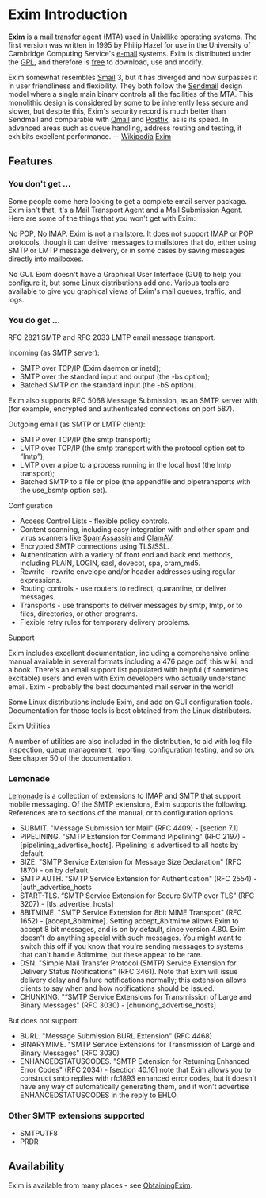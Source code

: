 Exim Introduction
=================

**Exim** is a
[mail transfer agent](http://www.wikipedia.com/wiki/mail_transfer_agent) (MTA) used
in [Unixllike](http://www.wikipedia.com/wiki/Unix-like) operating systems. The first
version was written in 1995 by Philip Hazel for use in the University of
Cambridge Computing Service's [e-mail](http://www.wikipedia.com/wiki/e-mail)
systems. Exim is distributed under the [GPL](http://www.wikipedia.com/wiki/GPL), and
therefore is [free](http://www.wikipedia.com/wiki/Free_software) to download, use
and modify.

Exim somewhat resembles [Smail](http://www.wikipedia.com/wiki/Smail) 3, but it has
diverged and now surpasses it in user friendliness and flexibility. They
both follow the [Sendmail](http://www.wikipedia.com/wiki/Sendmail) design model
where a single main binary controls all the facilities of the MTA. This
monolithic design is considered by some to be inherently less secure and
slower, but despite this, Exim's security record is much better than
Sendmail and comparable with [Qmail](http://www.wikipedia.com/wiki/Qmail) and
[Postfix](<https://en.wikipedia.org/wiki/Postfix_(software)>), as is its speed. In advanced areas
such as queue handling, address routing and testing, it exhibits
excellent performance. -- [Wikipedia](http://www.wikipedia.com/wiki/Main_Page)
[Exim](http://www.wikipedia.com/wiki/Exim)

Features
--------

### You don't get ...

Some people come here looking to get a complete email server package.
Exim isn't that, it's a Mail Transport Agent and a Mail Submission
Agent. Here are some of the things that you won't get with Exim:

No POP, No IMAP. Exim is not a mailstore. It does not support IMAP or
POP protocols, though it can deliver messages to mailstores that do,
either using SMTP or LMTP message delivery, or in some cases by saving
messages directly into mailboxes.

No GUI. Exim doesn't have a Graphical User Interface (GUI) to help you
configure it, but some Linux distributions add one. Various tools are
available to give you graphical views of Exim's mail queues, traffic,
and logs.

### You do get ...

RFC 2821 SMTP and RFC 2033 LMTP email message transport.

Incoming (as SMTP server):
-   SMTP over TCP/IP (Exim daemon or inetd);
-   SMTP over the standard input and output (the -bs option);
-   Batched SMTP on the standard input (the -bS option).

Exim also supports RFC 5068 Message Submission, as an SMTP server with
(for example, encrypted and authenticated connections on port 587).

Outgoing email (as SMTP or LMTP client):
-   SMTP over TCP/IP (the smtp transport);
-   LMTP over TCP/IP (the smtp transport with the protocol option set to
    “lmtp”);
-   LMTP over a pipe to a process running in the local host (the lmtp
    transport);
-   Batched SMTP to a file or pipe (the appendfile and pipetransports
    with the use\_bsmtp option set).

Configuration
-   Access Control Lists - flexible policy controls.
-   Content scanning, including easy integration with and other spam and
    virus scanners like [SpamAssassin](../SpamAssassin) and
    [ClamAV](../ClamAV).
-   Encrypted SMTP connections using TLS/SSL.
-   Authentication with a variety of front end and back end methods,
    including PLAIN, LOGIN, sasl, dovecot, spa, cram\_md5.
-   Rewrite - rewrite envelope and/or header addresses using regular
    expressions.
-   Routing controls - use routers to redirect, quarantine, or deliver
    messages.
-   Transports - use transports to deliver messages by smtp, lmtp, or to
    files, directories, or other programs.
-   Flexible retry rules for temporary delivery problems.

Support

Exim includes excellent documentation, including a comprehensive
online manual available in several formats including a 476 page pdf,
this wiki, and a book. There's an email support list populated with
helpful (if sometimes excitable) users and even with Exim developers
who actually understand email. Exim - probably the best documented
mail server in the world!

Some Linux distributions include Exim, and add on GUI configuration
tools. Documentation for those tools is best obtained from the Linux
distributors.

Exim Utilities

A number of utilities are also included in the distribution, to aid
with log file inspection, queue management, reporting, configuration
testing, and so on. See chapter 50 of the documentation.

### Lemonade

[Lemonade](http://www.standardstrack.com/ietf/lemonade/) is a collection
of extensions to IMAP and SMTP that support mobile messaging. Of the
SMTP extensions, Exim supports the following. References are to sections
of the manual, or to configuration options.
-   SUBMIT. "Message Submission for Mail" (RFC 4409) - [section 7.1]
-   PIPELINING. "SMTP Extension for Command Pipelining" (RFC 2197) -
    [pipelining\_advertise\_hosts]. Pipelining is advertised to all
    hosts by default.
-   SIZE. "SMTP Service Extension for Message Size Declaration" (RFC
    1870) - on by default.
-   SMTP AUTH. "SMTP Service Extension for Authentication" (RFC 2554) -
    [auth\_advertise\_hosts
-   START-TLS. “SMTP Service Extension for Secure SMTP over TLS” (RFC
    3207) - [tls\_advertise\_hosts]
-   8BITMIME. "SMTP Service Extension for 8bit MIME Transport" (RFC
    1652) - [accept\_8bitmime]. Setting accept\_8bitmime allows Exim to
    accept 8 bit messages, and is on by default, since version 4.80. Exim doesn't do
    anything special with such messages. You might want to switch this off if you know that you're sending messages to systems that can't handle 8bitmime, but these appear to be rare.
-   DSN. "Simple Mail Transfer Protocol (SMTP) Service Extension for
    Delivery Status Notifications" (RFC 3461). Note that Exim will issue
    delivery delay and failure notifications normally; this extension allows 
    clients to say when and how notifications should be issued.
-   CHUNKING. "“SMTP Service Extensions for Transmission of Large and
    Binary Messages" (RFC 3030) - [chunking\_advertise\_hosts]

But does not support:
-   BURL. "Message Submission BURL Extension" (RFC 4468)
-   BINARYMIME. "SMTP Service Extensions for Transmission of Large and
    Binary Messages" (RFC 3030)
-   ENHANCEDSTATUSCODES. "SMTP Extension for Returning Enhanced Error
    Codes" (RFC 2034) - [section 40.16] note that Exim allows you to
    construct smtp replies with rfc1893 enhanced error codes, but it
    doesn't have any way of automatically generating them, and it won't
    advertise ENHANCEDSTATUSCODES in the reply to EHLO.

### Other SMTP extensions supported
-   SMTPUTF8
-   PRDR

Availability
------------

Exim is available from many places - see
[ObtainingExim](ObtainingExim).